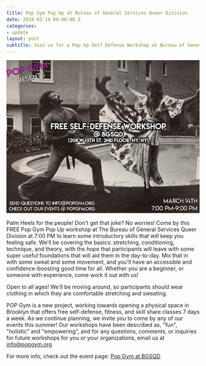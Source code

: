 ```yaml
---
title: Pop Gym Pop Up at Bureau of General Services Queer Division
date: 2018-03-14 00:00:00 Z
categories:
- update
layout: post
subtitle: Join us for a Pop Up Self Defense Workshop at Bureau of General Services Queer Division on March 14th!
---
```


![Pop Gym at BGSQD](/assets/bgsqd.jpg)

Palm Heels for the people! Don't get that joke? No worries! Come by this FREE Pop Gym Pop Up workshop at The Bureau of General Services Queer Division at 7:00 PM to learn some introductory skills that will keep you feeling safe. We'll be covering the basics: stretching, conditioning, technique, and theory, with the hope that participants will leave with some super useful foundations that will aid them in the day-to-day. Mix that in with some sweat and some movement, and you'll have an accessible and confidence-boosting good time for all. Whether you are a beginner, or someone with experience, come work it out with us!

Open to all ages! We'll be moving around, so participants should wear clothing in which they are comfortable stretching and sweating.

POP Gym is a new project, working towards opening a physical space in Brooklyn that offers free self-defense, fitness, and skill share classes 7 days a week. As we continue planning, we invite you to come by any of our events this summer! Our workshops have been described as, "fun", "holistic" and "empowering", and for any questions, comments, or inquiries for future workshops for you or your organizations, email us at info@popgym.org​

For more info, check out the event page: [Pop Gym at BGSQD](https://www.facebook.com/events/168316487040004/)
